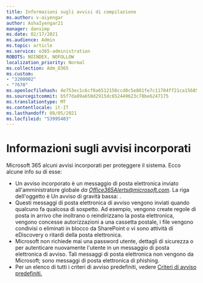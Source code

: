 ```yaml
---
title: Informazioni sugli avvisi di compilazione
ms.author: v-aiyengar
author: AshaIyengar21
manager: dansimp
ms.date: 02/17/2021
ms.audience: Admin
ms.topic: article
ms.service: o365-administration
ROBOTS: NOINDEX, NOFOLLOW
localization_priority: Normal
ms.collection: Adm_O365
ms.custom:
- "3200002"
- "7670"
ms.openlocfilehash: 4e753ec1c6cf8a6512150ccd8c5e881fe7c11704ff21ca15685a505a8f106da2
ms.sourcegitcommit: b5f7da89a650d2915dc652449623c78be6247175
ms.translationtype: MT
ms.contentlocale: it-IT
ms.lasthandoff: 08/05/2021
ms.locfileid: "53995403"
---
```

# <a name="about-built-in-alerts"></a>Informazioni sugli avvisi incorporati

Microsoft 365 alcuni avvisi incorporati per proteggere il sistema. Ecco alcune info su di esse:

- Un avviso incorporato è un messaggio di posta elettronica inviato all'amministratore globale *da Office365Alerts@microsoft.com*. La riga dell'oggetto è Un avviso di gravità bassa: <name of alert policy> .
- Questi messaggi di posta elettronica di avviso vengono inviati quando qualcuno fa qualcosa di sospetto. Ad esempio, vengono create regole di posta in arrivo che inoltrano o reindirizzano la posta elettronica, vengono concesse autorizzazioni a una cassetta postale, i file vengono condivisi o eliminati in blocco da SharePoint o vi sono attività di eDiscovery o ritardi della posta elettronica.
- Microsoft non richiede mai una password utente, dettagli di sicurezza o per autenticare nuovamente l'utente in un messaggio di posta elettronica di avviso. Tali messaggi di posta elettronica non vengono da Microsoft; sono messaggi di posta elettronica di phishing.
- Per un elenco di tutti i criteri di avviso predefiniti, vedere [Criteri di avviso predefiniti.](https://go.microsoft.com/fwlink/?linkid=2103170)